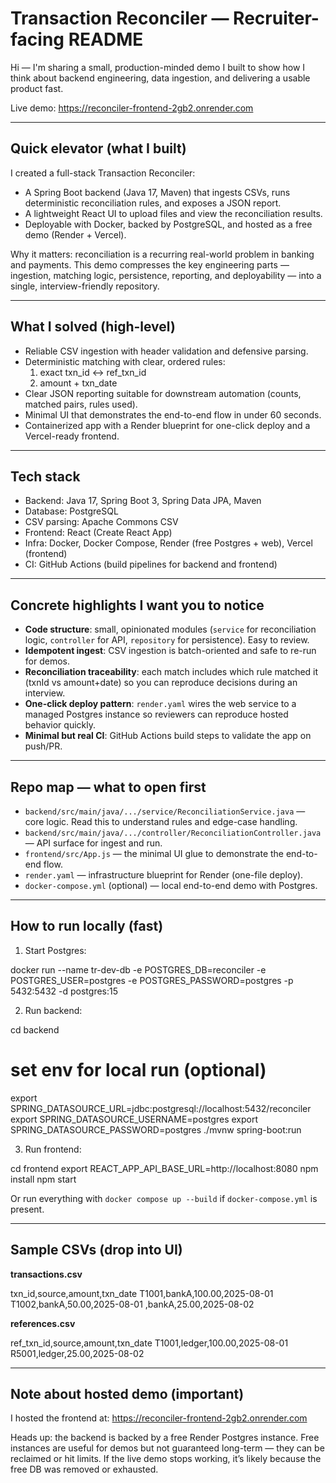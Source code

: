 # Transaction Reconciler — Recruiter-facing README

Hi — I'm sharing a small, production-minded demo I built to show how I think about backend engineering, data ingestion, and delivering a usable product fast.

Live demo: https://reconciler-frontend-2gb2.onrender.com

---

## Quick elevator (what I built)
I created a full-stack Transaction Reconciler:
- A Spring Boot backend (Java 17, Maven) that ingests CSVs, runs deterministic reconciliation rules, and exposes a JSON report.
- A lightweight React UI to upload files and view the reconciliation results.
- Deployable with Docker, backed by PostgreSQL, and hosted as a free demo (Render + Vercel).

Why it matters: reconciliation is a recurring real-world problem in banking and payments. This demo compresses the key engineering parts — ingestion, matching logic, persistence, reporting, and deployability — into a single, interview-friendly repository.

---

## What I solved (high-level)
- Reliable CSV ingestion with header validation and defensive parsing.
- Deterministic matching with clear, ordered rules:
  1. exact txn_id ↔ ref_txn_id
  2. amount + txn_date
- Clear JSON reporting suitable for downstream automation (counts, matched pairs, rules used).
- Minimal UI that demonstrates the end-to-end flow in under 60 seconds.
- Containerized app with a Render blueprint for one-click deploy and a Vercel-ready frontend.

---

## Tech stack
- Backend: Java 17, Spring Boot 3, Spring Data JPA, Maven
- Database: PostgreSQL
- CSV parsing: Apache Commons CSV
- Frontend: React (Create React App)
- Infra: Docker, Docker Compose, Render (free Postgres + web), Vercel (frontend)
- CI: GitHub Actions (build pipelines for backend and frontend)

---

## Concrete highlights I want you to notice
- **Code structure**: small, opinionated modules (`service` for reconciliation logic, `controller` for API, `repository` for persistence). Easy to review.
- **Idempotent ingest**: CSV ingestion is batch-oriented and safe to re-run for demos.
- **Reconciliation traceability**: each match includes which rule matched it (txnId vs amount+date) so you can reproduce decisions during an interview.
- **One-click deploy pattern**: `render.yaml` wires the web service to a managed Postgres instance so reviewers can reproduce hosted behavior quickly.
- **Minimal but real CI**: GitHub Actions build steps to validate the app on push/PR.

---

## Repo map — what to open first
- `backend/src/main/java/.../service/ReconciliationService.java` — core logic. Read this to understand rules and edge-case handling.
- `backend/src/main/java/.../controller/ReconciliationController.java` — API surface for ingest and run.
- `frontend/src/App.js` — the minimal UI glue to demonstrate the end-to-end flow.
- `render.yaml` — infrastructure blueprint for Render (one-file deploy).
- `docker-compose.yml` (optional) — local end-to-end demo with Postgres.

---

## How to run locally (fast)
1. Start Postgres:

docker run --name tr-dev-db -e POSTGRES_DB=reconciler -e POSTGRES_USER=postgres -e POSTGRES_PASSWORD=postgres -p 5432:5432 -d postgres:15

2. Run backend:

cd backend
# set env for local run (optional)
export SPRING_DATASOURCE_URL=jdbc:postgresql://localhost:5432/reconciler
export SPRING_DATASOURCE_USERNAME=postgres
export SPRING_DATASOURCE_PASSWORD=postgres
./mvnw spring-boot:run

3. Run frontend:

cd frontend
export REACT_APP_API_BASE_URL=http://localhost:8080
npm install
npm start

Or run everything with `docker compose up --build` if `docker-compose.yml` is present.

---

## Sample CSVs (drop into UI)
**transactions.csv**

txn_id,source,amount,txn_date
T1001,bankA,100.00,2025-08-01
T1002,bankA,50.00,2025-08-01
,bankA,25.00,2025-08-02

**references.csv**

ref_txn_id,source,amount,txn_date
T1001,ledger,100.00,2025-08-01
R5001,ledger,25.00,2025-08-02


---

## Note about hosted demo (important)
I hosted the frontend at: https://reconciler-frontend-2gb2.onrender.com

Heads up: the backend is backed by a free Render Postgres instance. Free instances are useful for demos but not guaranteed long-term — they can be reclaimed or hit limits. If the live demo stops working, it’s likely because the free DB was removed or exhausted.
